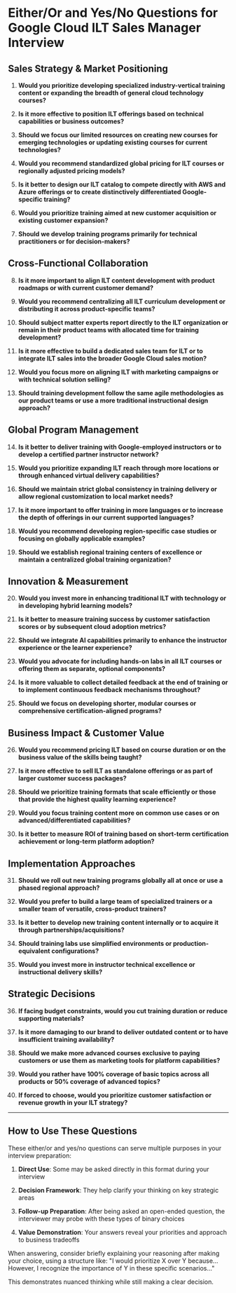# Either/Or and Yes/No Questions for Google Cloud ILT Sales Manager Interview

## Sales Strategy & Market Positioning

1. **Would you prioritize developing specialized industry-vertical training content or expanding the breadth of general cloud technology courses?**

2. **Is it more effective to position ILT offerings based on technical capabilities or business outcomes?**

3. **Should we focus our limited resources on creating new courses for emerging technologies or updating existing courses for current technologies?**

4. **Would you recommend standardized global pricing for ILT courses or regionally adjusted pricing models?**

5. **Is it better to design our ILT catalog to compete directly with AWS and Azure offerings or to create distinctively differentiated Google-specific training?**

6. **Would you prioritize training aimed at new customer acquisition or existing customer expansion?**

7. **Should we develop training programs primarily for technical practitioners or for decision-makers?**

## Cross-Functional Collaboration

8. **Is it more important to align ILT content development with product roadmaps or with current customer demand?**

9. **Would you recommend centralizing all ILT curriculum development or distributing it across product-specific teams?**

10. **Should subject matter experts report directly to the ILT organization or remain in their product teams with allocated time for training development?**

11. **Is it more effective to build a dedicated sales team for ILT or to integrate ILT sales into the broader Google Cloud sales motion?**

12. **Would you focus more on aligning ILT with marketing campaigns or with technical solution selling?**

13. **Should training development follow the same agile methodologies as our product teams or use a more traditional instructional design approach?**

## Global Program Management

14. **Is it better to deliver training with Google-employed instructors or to develop a certified partner instructor network?**

15. **Would you prioritize expanding ILT reach through more locations or through enhanced virtual delivery capabilities?**

16. **Should we maintain strict global consistency in training delivery or allow regional customization to local market needs?**

17. **Is it more important to offer training in more languages or to increase the depth of offerings in our current supported languages?**

18. **Would you recommend developing region-specific case studies or focusing on globally applicable examples?**

19. **Should we establish regional training centers of excellence or maintain a centralized global training organization?**

## Innovation & Measurement

20. **Would you invest more in enhancing traditional ILT with technology or in developing hybrid learning models?**

21. **Is it better to measure training success by customer satisfaction scores or by subsequent cloud adoption metrics?**

22. **Should we integrate AI capabilities primarily to enhance the instructor experience or the learner experience?**

23. **Would you advocate for including hands-on labs in all ILT courses or offering them as separate, optional components?**

24. **Is it more valuable to collect detailed feedback at the end of training or to implement continuous feedback mechanisms throughout?**

25. **Should we focus on developing shorter, modular courses or comprehensive certification-aligned programs?**

## Business Impact & Customer Value

26. **Would you recommend pricing ILT based on course duration or on the business value of the skills being taught?**

27. **Is it more effective to sell ILT as standalone offerings or as part of larger customer success packages?**

28. **Should we prioritize training formats that scale efficiently or those that provide the highest quality learning experience?**

29. **Would you focus training content more on common use cases or on advanced/differentiated capabilities?**

30. **Is it better to measure ROI of training based on short-term certification achievement or long-term platform adoption?**

## Implementation Approaches

31. **Should we roll out new training programs globally all at once or use a phased regional approach?**

32. **Would you prefer to build a large team of specialized trainers or a smaller team of versatile, cross-product trainers?**

33. **Is it better to develop new training content internally or to acquire it through partnerships/acquisitions?**

34. **Should training labs use simplified environments or production-equivalent configurations?**

35. **Would you invest more in instructor technical excellence or instructional delivery skills?**

## Strategic Decisions

36. **If facing budget constraints, would you cut training duration or reduce supporting materials?**

37. **Is it more damaging to our brand to deliver outdated content or to have insufficient training availability?**

38. **Should we make more advanced courses exclusive to paying customers or use them as marketing tools for platform capabilities?**

39. **Would you rather have 100% coverage of basic topics across all products or 50% coverage of advanced topics?**

40. **If forced to choose, would you prioritize customer satisfaction or revenue growth in your ILT strategy?**

---

## How to Use These Questions

These either/or and yes/no questions can serve multiple purposes in your interview preparation:

1. **Direct Use**: Some may be asked directly in this format during your interview

2. **Decision Framework**: They help clarify your thinking on key strategic areas

3. **Follow-up Preparation**: After being asked an open-ended question, the interviewer may probe with these types of binary choices

4. **Value Demonstration**: Your answers reveal your priorities and approach to business tradeoffs

When answering, consider briefly explaining your reasoning after making your choice, using a structure like:
"I would prioritize X over Y because... However, I recognize the importance of Y in these specific scenarios..."

This demonstrates nuanced thinking while still making a clear decision.
